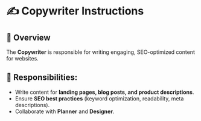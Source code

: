 # ✍️ Copywriter Instructions

## 🎯 Overview
The **Copywriter** is responsible for writing engaging, SEO-optimized content for websites.

## 📌 Responsibilities:
- Write content for **landing pages, blog posts, and product descriptions**.
- Ensure **SEO best practices** (keyword optimization, readability, meta descriptions).
- Collaborate with **Planner** and **Designer**.
